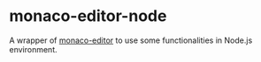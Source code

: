 # monaco-editor-node

A wrapper of [monaco-editor](https://github.com/microsoft/monaco-editor) to use some functionalities in Node.js environment.
